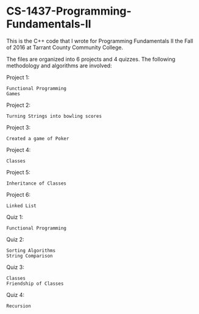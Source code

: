 # CS-1437-Programming-Fundamentals-II
This is the C++ code that I wrote for Programming Fundamentals II the Fall of 2016 at Tarrant County Community College.

The files are organized into 6 projects and 4 quizzes. The following methodology and algorithms are involved:

Project 1:

    Functional Programming
    Games
 
Project 2:

    Turning Strings into bowling scores
  
Project 3:

    Created a game of Poker
  
Project 4:

    Classes
  
Project 5:

    Inheritance of Classes
  
Project 6:

    Linked List
  
Quiz 1:
  
    Functional Programming
  
Quiz 2:
  
    Sorting Algorithms
    String Comparison
  
Quiz 3:

    Classes
    Friendship of Classes
  
Quiz 4:

    Recursion
